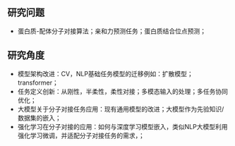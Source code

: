 ## 研究问题
- 蛋白质-配体分子对接算法；亲和力预测任务；蛋白质结合位点预测；
## 研究角度
- 模型架构改进：CV，NLP基础任务模型的迁移例如：扩散模型；transformer；
- 任务定义创新：从刚性，半柔性，柔性对接；多模态输入的处理；多任务协同优化；
- 大模型关于分子对接任务应用：现有通用模型的改进；大模型作为先验知识/数据集的嵌入；
- 强化学习在分子对接的应用：如何与深度学习模型嵌入，类似NLP大模型利用强化学习微调，并适配分子对接任务的需求，；
